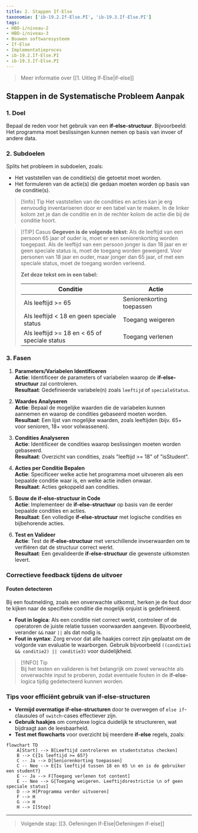 ```yaml
---
title: 2. Stappen If-Else
taxonomie: ['ib-19.2.If-Else.PI', 'ib-19.3.If-Else.PI']
tags:
- HBO-i/niveau-2
- HBO-i/niveau-3
- Bouwen softwaresysteem
- If-Else
- Implementatieproces
- ib-19.2.If-Else.PI
- ib-19.3.If-Else.PI
---
```


> Meer informatie over [[1. Uitleg If-Else|if-else]]

## Stappen in de Systematische Probleem Aanpak
### 1. Doel
Bepaal de reden voor het gebruik van een **if-else-structuur**. Bijvoorbeeld: Het programma moet beslissingen kunnen nemen op basis van invoer of andere data.

### 2. Subdoelen
Splits het probleem in subdoelen, zoals:
  - Het vaststellen van de conditie(s) die getoetst moet worden.
  - Het formuleren van de actie(s) die gedaan moeten worden op basis van de conditie(s).

> [!info] Tip 
> Het vaststellen van de condities en acties kan je erg eenvoudig inventariseren door er een tabel van te maken. In de linker kolom zet je dan de conditie en in de rechter kolom de actie die bij de conditie hoort. 

> [!TIP] Casus
> **Gegeven is de volgende tekst:**
> Als de leeftijd van een persoon 65 jaar of ouder is, moet er een seniorenkorting worden toegepast. Als de leeftijd van een persoon jonger is dan 18 jaar en er geen speciale status is, moet de toegang worden geweigerd. Voor personen van 18 jaar en ouder, maar jonger dan 65 jaar, of met een speciale status, moet de toegang worden verleend.
>
> **Zet deze tekst om in een tabel:**
> 
> | Conditie                                    | Actie                   |
> | ------------------------------------------- | ----------------------- |
> | Als leeftijd >= 65                          | Seniorenkorting toepassen |
> | Als leeftijd < 18 en geen speciale status   | Toegang weigeren        |
> | Als leeftijd >= 18 en < 65 of speciale status | Toegang verlenen        |

### 3. Fasen
1. **Parameters/Variabelen Identificeren**  
   **Actie**: Identificeer de parameters of variabelen waarop de **if-else-structuur** zal controleren.  
   **Resultaat**: Gedefinieerde variabele(n) zoals `leeftijd` of `specialeStatus`.

2. **Waardes Analyseren**  
   **Actie**: Bepaal de mogelijke waarden die de variabelen kunnen aannemen en waarop de condities gebaseerd moeten worden.  
   **Resultaat**: Een lijst van mogelijke waarden, zoals leeftijden (bijv. 65+ voor senioren, 18+ voor volwassenen).

3. **Condities Analyseren**  
   **Actie**: Identificeer de condities waarop beslissingen moeten worden gebaseerd.  
   **Resultaat**: Overzicht van condities, zoals "leeftijd >= 18" of "isStudent".

4. **Acties per Conditie Bepalen**  
   **Actie**: Specificeer welke actie het programma moet uitvoeren als een bepaalde conditie waar is, en welke actie indien onwaar.  
   **Resultaat**: Acties gekoppeld aan condities.

5. **Bouw de if-else-structuur in Code**  
   **Actie**: Implementeer de **if-else-structuur** op basis van de eerder bepaalde condities en acties.  
   **Resultaat**: Een volledige **if-else-structuur** met logische condities en bijbehorende acties.

6. **Test en Valideer**  
   **Actie**: Test de **if-else-structuur** met verschillende invoerwaarden om te verifiëren dat de structuur correct werkt.  
   **Resultaat**: Een gevalideerde **if-else-structuur** die gewenste uitkomsten levert.

### Correctieve feedback tijdens de uitvoer
#### Fouten detecteren
Bij een foutmelding, zoals een onverwachte uitkomst, herken je de fout door te kijken naar de specifieke conditie die mogelijk onjuist is gedefinieerd. 
- **Fout in logica**: Als een conditie niet correct werkt, controleer of de operatoren de juiste relatie tussen voorwaarden aangeven. Bijvoorbeeld, verander `&&` naar `||` als dat nodig is.
- **Fout in syntax**: Zorg ervoor dat alle haakjes correct zijn geplaatst om de volgorde van evaluatie te waarborgen. Gebruik bijvoorbeeld `((conditie1 && conditie2) || conditie3)` voor duidelijkheid.

> [!INFO] Tip  
> Bij het testen en valideren is het belangrijk om zowel verwachte als onverwachte input te proberen, zodat eventuele fouten in de **if-else**-logica tijdig gedetecteerd kunnen worden.

### Tips voor efficiënt gebruik van if-else-structuren
- **Vermijd overmatige if-else-structuren** door te overwegen of `else if`-clausules of `switch`-cases effectiever zijn.
- **Gebruik haakjes** om complexe logica duidelijk te structureren, wat bijdraagt aan de leesbaarheid.
- **Test met flowcharts** voor overzicht bij meerdere **if-else** regels, zoals:

```mermaid
flowchart TD
    A[Start] --> B[Leeftijd controleren en studentstatus checken]
    B --> C{Is leeftijd >= 65?}
    C -- Ja --> D[Seniorenkorting toepassen]
    C -- Nee --> E{Is leeftijd tussen 18 en 65 \n en is de gebruiker een student?}
    E -- Ja --> F[Toegang verlenen tot content]
    E -- Nee --> G[Toegang weigeren. Leeftijdsrestrictie \n of geen speciale status]
    D --> H[Programma verder uitvoeren]
    F --> H
    G --> H
    H --> I[Stop]
```

---

> Volgende stap: [[3. Oefeningen If-Else|Oefeningen if-else]]